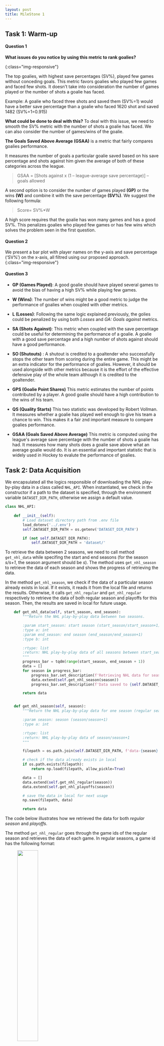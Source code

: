 ```yaml
---
layout: post
title: MileStone 1
---
```


## Task 1: Warm-up 
#### Question 1
**What issues do you notice by using this metric to rank goalies?**


<img src="/assets/Milestone1_Task1_Question1.png" alt="">{:class="img-responsive"}

The top goalies, with highest save percentages (SV%), played few games without conceding goals. This metric favors goalies who played few games and faced few shots. It doesn't take into consideration the number of games played or the number of shots a goalie has faced.

Example: A goalie who faced three shots and saved them (SV%=1) would have a better save percentage than a goalie who faced 1620 shot and saved 1482 (SV%=1=0.915)

**What could be done to deal with this?**
To deal with this issue, we need to smooth the SV% metric with the number of shots a goalie has faced. We can also consider the number of games/wins of the goalie.


**The Goals Saved Above Average (GSAA)** is a metric that fairly compares goalies performance.

It measures the number of goals a particular goalie saved based on his save percentage and shots against him given the average of both of these categories across the league.
> GSAA = [Shots against x (1 – league-average save percentage)] – goals allowed 

A second option is to consider the number of games played  **(GP)** or the wins **(W)** and combine it with the save percentage **(SV%)**.
We suggest the following formula: 
> Score= SV%*W 

A high score requires that the goalie has won many games and has a good SV%. This penalizes goalies who played few games or has few wins which solves the problem seen in the first question.

#### Question 2
We present a bar plot with player names on the y-axis and save percentage (‘SV%’) on the x-axis, all filtred using our  proposed approach.  
<img src="/assets/Question1_2.png" alt="">{:class="img-responsive"}


#### Question 3


- **GP (Games Played)**: A good goalie should have played several games to avoid the bias of having a high SV% while playing few games.
 
	
- **W (Wins)**: The number of wins might be a good metric to judge the performance of goalies when coupled with other metrics.

	
- **L (Losses)**: Following the same logic explained previously, the golies could be penalized by using both *Losses* and *GA: Goals against* metrics. 	

- **SA (Shots Against)**: This metric when coupled with the save percentage could be useful for determining the performance of a goalie. A goalie with a good save percentage and a high number of shots against should have a good performance.

- **SO (Shutouts)**	: A shutout is credited to a goaltender who successfully stops the other team from scoring during the entire game. This might be an extra indicator for the performance of goalies. However, it should be used alongside with other metrics because it is the effort of the effective defensive play of the whole team although it is credited to the goaltender.

- **GPS (Goalie Point Shares)** This metric estimates the number of points contributed by a player. A good goalie should have a high contribution to the wins of his team.

- **QS (Quality Starts)** This two statistic was developed by Robert Vollman. It measures whether a goalie has played well enough to give his team a chance to win. This makes it a fair znd important measure to compare goalies performance. 

- **GSAA (Goals Saved Above Average)**	This metric is computed using the league's average save percentage with the number of shots a goalie has had. It measures how many shots does a goalie save above what an average goalie would do. It is an essential and important statistic that is widely used in Hockey to evalute the performance of goalies.



## Task 2: Data Acquisition

We encapsulated all the logics responsible of downloading the NHL play-by-play data in a class called ```NHL_API```.
When instantiated, we check in the constructor if a path to the dataset is specified, through the environment variable ```DATASET_DIR_PATH```, otherwise we assign a default value.

```python
class NHL_API:
    
    def __init__(self):
        # Load dataset directory path from .env file
        load_dotenv('../.env')
        self.DATASET_DIR_PATH = os.getenv('DATASET_DIR_PATH')

        if (not self.DATASET_DIR_PATH):
            self.DATASET_DIR_PATH = 'dataset/'
```



To retrieve the data between 2 seasons, we need to call method ```get_nhl_data``` while specifing the start and end seasons (for the season *s/s+1*, the season argument should be *s*).
The method uses ```get_nhl_season``` to retrieve the data of each season and shows the progress of retrieving the data.

In the method ```get_nhl_season```, we check if the data of a particular season already exists in local.
If it exists, it reads it from the local file and returns the results. Otherwise, it calls ```get_nhl_regular``` and ```get_nhl_regular``` respectively to retrieve the data of both regular season and playoffs for this season.
Then, the results are saved in local for future usage.

```python
    def get_nhl_data(self, start_season, end_season):
        """Return the NHL play-by-play data between two seasons.

        :param start_season: start season (start_season/start_season+1)
        :type a: int
        :param end_season: end season (end_season/end_season+1)
        :type b: int

        :rtype: list
        :return: NHL play-by-play data of all seasons between start_season and end_season
        """
        progress_bar = tqdm(range(start_season, end_season + 1))
        data = []
        for season in progress_bar:
            progress_bar.set_description(f'Retrieving NHL data for season {season}/{season + 1}')
            data.extend(self.get_nhl_season(season))
            progress_bar.set_description(f'Data saved to {self.DATASET_DIR_PATH}')

        return data


    def get_nhl_season(self, season):
        """Return the NHL play-by-play data for one season (regular season and playoffs)

        :param season: season (season/season+1)
        :type a: int

        :rtype: list
        :return: NHL play-by-play data of season/season+1
        """

        filepath = os.path.join(self.DATASET_DIR_PATH, f'data-{season}.npy')

        # check if the data already exists in local
        if os.path.exists(filepath):
            return np.load(filepath, allow_pickle=True)

        data = []
        data.extend(self.get_nhl_regular(season))
        data.extend(self.get_nhl_playoffs(season))

        # save the data in local for next usage     
        np.save(filepath, data)

        return data
```

The code below illustrates how we retrieved the data for both *regular season*  and *playoffs*.

The method ```get_nhl_regular```  goes through the game ids of the regular season and retrieves the data of each game.
In regular seasons, a game id has the following format:

<figure >
    <img src="/assets/Question2_1.png" style="width:40%; margin:auto;">
    <figcaption style="text-align:center;">Figure 2.1: Format of the game id for regular seasons</figcaption>
</figure>

The method **get_nhl_playoffs**  goes through the game ids of the playoffs and retrieves the data of each game.
In playoffs, a game id has the following format:

<figure >
    <img src="/assets/Question2_2.png" style="width:40%; margin:auto;">
    <figcaption style="text-align:center;">Figure 2.2: Format of the game id for playoffs</figcaption>
</figure>

```python
    def get_nhl_regular(self, season, game_type = 2):
        """Retrieve and return the NHL play-by-play data for a regular season.

        :param season: season (season/season+1)
        :type a: int
        :game_type: type index of regular season in the NHL Stats API 
        :type a: int

        :rtype: list
        :return: NHL play-by-play data of regular season (season/season+1)
        """

        nb_games = 868 if season == 2020 else 1271 if season > 2016 else 1230
        data=[]

        for i in range(nb_games):
            game_id = f'{season}{game_type:02}{i+1:04}'
            url = f'https://statsapi.web.nhl.com/api/v1/game/{game_id}/feed/live/'
            response = requests.get(url)

            if(response.status_code != 200):
                raise Exception('Error occured while retrieving data from NHL api!')

            data.append(response.json())
        return data


    def get_nhl_playoffs(self, season, game_type = 3): 
        """Retrieve and return the NHL play-by-play data for the playoffs of season/season+1.

        :param season: season (season/season+1)
        :type a: int
        :game_type: type index of playoffs in the NHL Stats API 
        :type a: int

        :rtype: list
        :return: NHL play-by-play data of playoffs (season/season+1)
        """

        data=[]
        nb_rounds = 4
        nb_games = 7

        for iround in range(nb_rounds):
            for matchup in range(pow(2, 3 - iround)):
                for game in range(7):
                    game_id = f'{season}{game_type:02}0{iround+1}{matchup+1}{game+1}'
                    url = f'https://statsapi.web.nhl.com/api/v1/game/{game_id}/feed/live/'
                    response = requests.get(url)

                    if(response.status_code != 200):          
                        continue

                    data.append(response.json())
        return data
```


Figure 2.3 illustrates an example of usage of our **NHL_API** module.

<figure >
    <img src="/assets/Question2_3.png" style="width:100%; margin:auto;">
    <hr>
    <img src="/assets/Question2_4.png" style="width:100%; margin:auto;">
    <figcaption style="text-align:center;">Figure 2.3: An example of usage of our NHL API module</figcaption>
</figure>

In this example, we extract the data from the 2016-17 season all the way up to the 2020-21 season.
For each season, if the data exists in local, then we simply read and return it. 
Otherwise, we retrieve it from the NHL API and we save it in local for future usage.
The path to the local dataset is given by the environment variable ```DATASET_DIR_PATH```.


## Task 3: Interactive Debugging Tool

## Task 4: Tidy Data

## Task 5: Simple Visualizations 

## Task 6: Advanced Visualizations: Shot Maps

